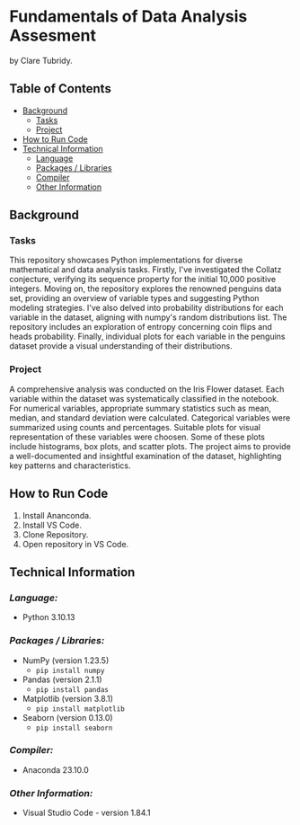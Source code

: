 # Fundamentals of Data Analysis Assesment 
by Clare Tubridy.

## Table of Contents
* [Background](#background)
    * [Tasks](#tasks)
    * [Project](#project)
* [How to Run Code](#how-to-run-code)
* [Technical Information](#technical-information)
    * [Language](#language)
    * [Packages / Libraries](#packages-/-libraries)
    * [Compiler](#compiler)
    * [Other Information](#other-information)

## **Background**
### Tasks
This repository showcases Python implementations for diverse mathematical and data analysis tasks. Firstly, I've investigated the Collatz conjecture, verifying its sequence property for the initial 10,000 positive integers. Moving on, the repository explores the renowned penguins data set, providing an overview of variable types and suggesting Python modeling strategies. I've also delved into probability distributions for each variable in the dataset, aligning with numpy's random distributions list. The repository includes an exploration of entropy concerning coin flips and heads probability. Finally, individual plots for each variable in the penguins dataset provide a visual understanding of their distributions. 

### Project
A comprehensive analysis was conducted on the Iris Flower dataset. Each variable within the dataset was systematically classified in the notebook. For numerical variables, appropriate summary statistics such as mean, median, and standard deviation were calculated. Categorical variables were summarized using counts and percentages. Suitable plots for visual representation of these variables were choosen. Some of these plots include histograms, box plots, and scatter plots. The project aims to provide a well-documented and insightful examination of the dataset, highlighting key patterns and characteristics.

## How to Run Code
1. Install Ananconda.
2. Install VS Code.
3. Clone Repository.
4. Open repository in VS Code.

## **Technical Information**
### ***Language:***
- Python 3.10.13

### ***Packages / Libraries:***
- NumPy (version 1.23.5)
    - <code>pip install numpy</code>
- Pandas (version 2.1.1)
    - <code>pip install pandas</code>
- Matplotlib (version 3.8.1)
    - <code>pip install matplotlib</code>
- Seaborn (version 0.13.0)
    - <code>pip install seaborn</code>

### ***Compiler:***
- Anaconda 23.10.0

### ***Other Information:***
  * Visual Studio Code - version 1.84.1
